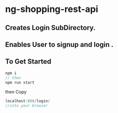 
# ng-shopping-rest-api

## Creates Login SubDirectory.
## Enables User to signup and login .

## To Get Started

```js
npm i 
// then
npm run start
```
then Copy 
```js 
localhost:808/login/ 
//into your browser 
```